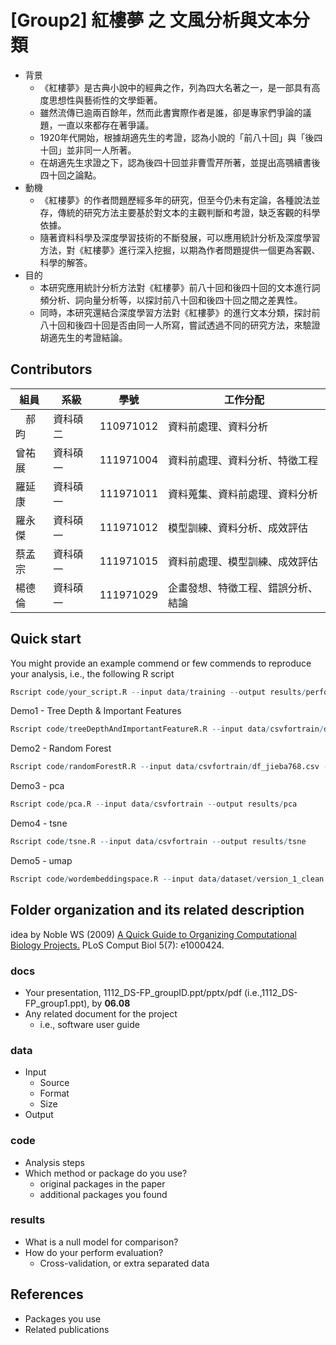 # [Group2] 紅樓夢 之 文風分析與文本分類
- 背景
  - 《紅樓夢》是古典小說中的經典之作，列為四大名著之一，是一部具有高度思想性與藝術性的文學鉅著。
  - 雖然流傳已逾兩百餘年，然而此書實際作者是誰，卻是專家們爭論的議題，一直以來都存在著爭議。
  - 1920年代開始，根據胡適先生的考證，認為小說的「前八十回」與「後四十回」並非同一人所著。
  - 在胡適先生求證之下，認為後四十回並非曹雪芹所著，並提出高鶚續書後四十回之論點。
- 動機
  - 《紅樓夢》的作者問題歷經多年的研究，但至今仍未有定論，各種說法並存，傳統的研究方法主要基於對文本的主觀判斷和考證，缺乏客觀的科學依據。
  - 隨著資料科學及深度學習技術的不斷發展，可以應用統計分析及深度學習方法，對《紅樓夢》進行深入挖掘，以期為作者問題提供一個更為客觀、科學的解答。
- 目的
  - 本研究應用統計分析方法對《紅樓夢》前八十回和後四十回的文本進行詞頻分析、詞向量分析等，以探討前八十回和後四十回之間之差異性。
  - 同時，本研究還結合深度學習方法對《紅樓夢》的進行文本分類，探討前八十回和後四十回是否由同一人所寫，嘗試透過不同的研究方法，來驗證胡適先生的考證結論。


## Contributors
|組員|系級|學號|工作分配|
|-|-|-|-|
|　郝昀|資科碩二|110971012|資料前處理、資料分析|
|曾祐展|資科碩一|111971004|資料前處理、資料分析、特徵工程|
|羅延康|資科碩一|111971011|資料蒐集、資料前處理、資料分析|
|羅永傑|資科碩一|111971012|模型訓練、資料分析、成效評估|
|蔡孟宗|資科碩一|111971015|資料前處理、模型訓練、成效評估|
|楊德倫|資科碩一|111971029|企畫發想、特徵工程、錯誤分析、結論|


## Quick start
You might provide an example commend or few commends to reproduce your analysis, i.e., the following R script
```R
Rscript code/your_script.R --input data/training --output results/performance.tsv
```
Demo1 - Tree Depth & Important Features
```R
Rscript code/treeDepthAndImportantFeatureR.R --input data/csvfortrain/df_jieba768.csv --output results/demo/importantFeatures.csv
```
Demo2 - Random Forest
```R
Rscript code/randomForestR.R --input data/csvfortrain/df_jieba768.csv --output results/demo/performance.csv
```
Demo3 - pca
```R
Rscript code/pca.R --input data/csvfortrain --output results/pca
```
Demo4 - tsne
```R
Rscript code/tsne.R --input data/csvfortrain --output results/tsne
```
Demo5 - umap
```R
Rscript code/wordembeddingspace.R --input data/dataset/version_1_clean.json --output results/umap
```

## Folder organization and its related description
idea by Noble WS (2009) [A Quick Guide to Organizing Computational Biology Projects.](https://journals.plos.org/ploscompbiol/article?id=10.1371/journal.pcbi.1000424) PLoS Comput Biol 5(7): e1000424.

### docs
* Your presentation, 1112_DS-FP_groupID.ppt/pptx/pdf (i.e.,1112_DS-FP_group1.ppt), by **06.08**
* Any related document for the project
  * i.e., software user guide

### data
* Input
  * Source
  * Format
  * Size 
* Output

### code
* Analysis steps
* Which method or package do you use? 
  * original packages in the paper
  * additional packages you found

### results
* What is a null model for comparison?
* How do your perform evaluation?
  * Cross-validation, or extra separated data

## References
* Packages you use
* Related publications
